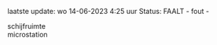 laatste update: 
wo 14-06-2023  4:25   uur 
Status: FAALT - fout - 
<div class="service R">schijfruimte</div><div class="service R">microstation</div>